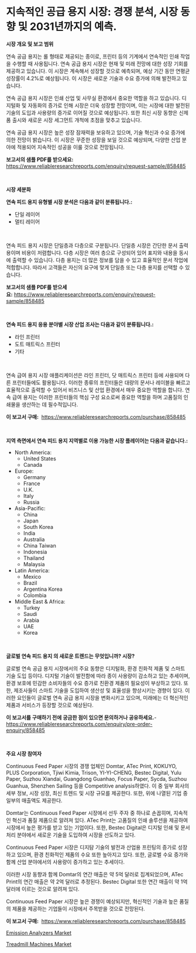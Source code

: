 <p><h1>지속적인 공급 용지 시장: 경쟁 분석, 시장 동향 및 2031년까지의 예측.</h1></p><p><strong>시장 개요 및 보고 범위</strong></p>
<p><p>연속 공급 용지는 롤 형태로 제공되는 종이로, 프린터 등의 기계에서 연속적인 인쇄 작업을 수행할 때 사용됩니다. 연속 공급 용지 시장은 현재 및 미래 전망에 대한 성장 기회를 제공하고 있습니다. 이 시장은 계속해서 성장할 것으로 예측되며, 예상 기간 동안 연평균 성장률이 4.2%로 예상됩니다. 이 시장은 새로운 기술과 수요 증가에 의해 발전하고 있습니다.</p><p>연속 공급 용지 시장은 인쇄 산업 및 사무실 환경에서 중요한 역할을 하고 있습니다. 디지털화 및 자동화의 증가로 인해 시장은 더욱 성장할 전망이며, 이는 시장에 대한 발전된 기술의 도입과 사용량의 증가로 이어질 것으로 예상됩니다. 또한 최신 시장 동향은 신제품 출시와 새로운 시장 세그먼트 개척에 초점을 맞추고 있습니다.</p><p>연속 공급 용지 시장은 높은 성장 잠재력을 보유하고 있으며, 기술 혁신과 수요 증가에 의한 전망이 밝습니다. 이 시장은 꾸준한 성장을 보일 것으로 예상되며, 다양한 산업 분야에 적용되어 지속적인 성공을 이룰 것으로 전망됩니다.</p></p>
<p><strong>보고서의 샘플 PDF를 받으세요:</strong> <a href="https://www.reliableresearchreports.com/enquiry/request-sample/858485">https://www.reliableresearchreports.com/enquiry/request-sample/858485</a></p>
<p>&nbsp;</p>
<p><strong>시장 세분화</strong></p>
<p><strong>연속 피드 용지 유형별 시장 분석은 다음과 같이 분류됩니다.:</strong></p>
<p><ul><li>단일 레이어</li><li>멀티 레이어</li></ul></p>
<p>&nbsp;</p>
<p><p>연속 피드 용지 시장은 단일층과 다층으로 구분됩니다. 단일층 시장은 간단한 문서 출력용이며 비용이 저렴합니다. 다층 시장은 여러 층으로 구성되어 있어 표지와 내용을 동시에 출력할 수 있습니다. 다층 용지는 더 많은 정보를 담을 수 있고 효율적인 문서 작업에 적합합니다. 따라서 고객들은 자신의 요구에 맞게 단일층 또는 다층 용지를 선택할 수 있습니다.</p></p>
<p><strong>보고서의 샘플 PDF를 받으세요:</strong>&nbsp;<a href="https://www.reliableresearchreports.com/enquiry/request-sample/858485">https://www.reliableresearchreports.com/enquiry/request-sample/858485</a></p>
<p>&nbsp;</p>
<p><strong> 연속 피드 용지 응용 분야별 시장 산업 조사는 다음과 같이 분류됩니다.:</strong></p>
<p><ul><li>라인 프린터</li><li>도트 매트릭스 프린터</li><li>기타</li></ul></p>
<p>&nbsp;</p>
<p><p>연속 급여 용지 시장 애플리케이션은 라인 프린터, 닷 매트릭스 프린터 등에 사용되며 다른 프린터들에도 활용됩니다. 이러한 종류의 프린터들은 대량의 문서나 레이블을 빠르고 효율적으로 출력할 수 있어서 비즈니스 및 산업 환경에서 매우 중요한 역할을 합니다. 연속 급여 용지는 이러한 프린터들의 핵심 구성 요소로써 중요한 역할을 하며 고품질의 인쇄물을 생산하는 데 필수적입니다.</p></p>
<p><strong>이 보고서 구매:</strong>&nbsp; <a href="https://www.reliableresearchreports.com/purchase/858485">https://www.reliableresearchreports.com/purchase/858485</a></p>
<p>&nbsp;</p>
<p><strong>지역 측면에서 연속 피드 용지 지역별로 이용 가능한 시장 플레이어는 다음과 같습니다.:</strong></p>
<p><ul>
    <li>
        North America:
        <ul>
            <li>United States</li>
            <li>Canada</li>
        </ul>
    </li>
    <li>
        Europe:
        <ul>
            <li>Germany</li>
            <li>France</li>
            <li>U.K.</li>
            <li>Italy</li>
            <li>Russia</li>
        </ul>
    </li>
    <li>
        Asia-Pacific:
        <ul>
            <li>China</li>
            <li>Japan</li>
            <li>South Korea</li>
            <li>India</li>
            <li>Australia</li>
            <li>China Taiwan</li>
            <li>Indonesia</li>
            <li>Thailand</li>
            <li>Malaysia</li>
        </ul>
    </li>
    <li>
        Latin America:
        <ul>
            <li>Mexico</li>
            <li>Brazil</li>
            <li>Argentina Korea</li>
            <li>Colombia</li>
        </ul>
    </li>
    <li>
        Middle East & Africa:
        <ul>
            <li>Turkey</li>
            <li>Saudi</li>
            <li>Arabia</li>
            <li>UAE</li>
            <li>Korea</li>
        </ul>
    </li>
    </ul></p>
<p>&nbsp;</p>
<p><strong>글로벌 연속 피드 용지 의 새로운 트렌드는 무엇입니까? 시장?</strong></p>
<p><p>글로벌 연속 공급 용지 시장에서의 주요 동향은 디지털화, 환경 친화적 제품 및 스마트 기술 도입 등이다. 디지털 기술이 발전함에 따라 종이 사용량이 감소하고 있는 추세이며, 환경 보호에 민감한 소비자들의 수요 증가로 친환경 제품의 필요성이 부상하고 있다. 또한, 제조사들이 스마트 기술을 도입하여 생산성 및 효율성을 향상시키는 경향이 있다. 이러한 요인들이 글로벌 연속 공급 용지 시장을 변화시키고 있으며, 미래에는 더 혁신적인 제품과 서비스가 등장할 것으로 예상된다.</p></p>
<p><strong>이 보고서를 구매하기 전에 궁금한 점이 있으면 문의하거나 공유하세요.</strong>- <a href="https://www.reliableresearchreports.com/enquiry/pre-order-enquiry/858485">https://www.reliableresearchreports.com/enquiry/pre-order-enquiry/858485</a></p>
<p>&nbsp;</p>
<p><strong>주요 시장 참여자</strong></p>
<p><p>Continuous Feed Paper 시장의 경쟁 업체인 Domtar, ATec Print, KOKUYO, PLUS Corporation, Tjiwi Kimia, Trison, YI-YI-CHENG, Bestec Digital, Yulu Paper, Suzhou Xiandai, Guangdong Guanhao, Focus Paper, Sycda, Suzhou Guanhua, Shenzhen Sailing 등을 Competitive analysis하였다. 이 중 일부 회사의 세부 정보, 시장 성장, 최신 트렌드 및 시장 규모를 제공한다. 또한, 위에 나열된 기업 중 일부의 매출액도 제공한다. </p><p>Domtar는 Continuous Feed Paper 시장에서 선두 주자 중 하나로 손꼽히며, 지속적인 혁신과 품질 제품으로 알려져 있다. ATec Print는 고품질의 인쇄 솔루션을 제공하여 시장에서 높은 평가를 받고 있는 기업이다. 또한, Bestec Digital은 디지털 인쇄 및 문서 처리 분야에서 새로운 기술을 도입하여 시장을 선도하고 있다.</p><p>Continuous Feed Paper 시장은 디지턈 기술의 발전과 산업용 프린팅의 증가로 성장하고 있으며, 환경 친화적인 제품의 수요 또한 높아지고 있다. 또한, 글로벌 수요 증가와 함께 산업 분야에서의 사용량이 증가하고 있는 추세이다. </p><p>이러한 시장 동향과 함께 Domtar의 연간 매출은 약 5억 달러로 집계되었으며, ATec Print의 연간 매출은 약 2억 달러로 추정된다. Bestec Digital 또한 연간 매출이 약 1억 달러에 이르는 것으로 알려져 있다.</p><p>Continuous Feed Paper 시장은 높은 경쟁이 예상되지만, 혁신적인 기술과 높은 품질의 제품을 제공하는 기업들이 시장에서 주목받을 것으로 전망된다.</p></p>
<p><strong>이 보고서 구매:</strong>&nbsp;&nbsp;<a href="https://www.reliableresearchreports.com/purchase/858485">https://www.reliableresearchreports.com/purchase/858485</a></p>
<p><p><a href="https://five-trouble-98a.notion.site/Emission-Analyzers-Market-Research-Report-Reveals-The-Latest-Trends-And-Opportunities-of-this-Market-038b159f8246403898f9db629a6b44c3">Emission Analyzers Market</a></p><p><a href="https://github.com/Sarissaschmalingtr6fz2739/Market-Research-Report-List-1/blob/main/treadmill-machines-market.md">Treadmill Machines Market</a></p></p>
